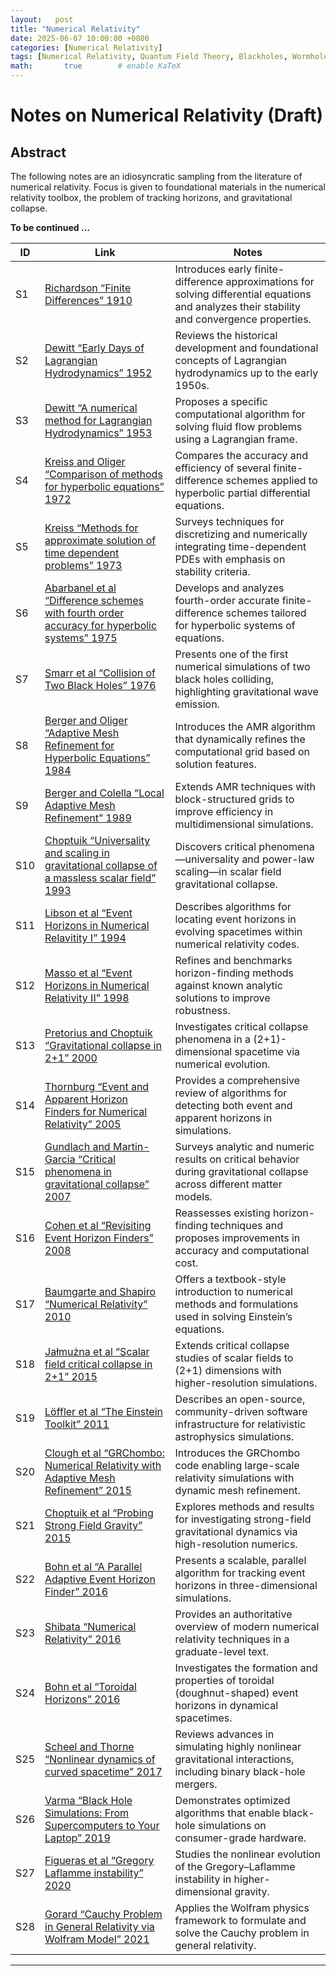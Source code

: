 ```yaml
---
layout:   post
title: "Numerical Relativity"
date: 2025-06-07 10:00:00 +0800
categories: [Numerical Relativity]
tags: [Numerical Relativity, Quantum Field Theory, Blackholes, Wormholes, Scientific Computation]
math:       true        # enable KaTeX
---
```

# Notes on Numerical Relativity (Draft)

## Abstract

The following notes are an idiosyncratic sampling from the literature of numerical relativity. Focus is given to foundational materials in the numerical relativity toolbox, the problem of tracking horizons, and gravitational collapse.    

**To be continued ...**

| ID  | Link  | Notes |
| --- | ----- | ----- |
| S1  | [Richardson “Finite Differences” 1910](https://royalsocietypublishing.org/doi/10.1098/rsta.1911.0009) | Introduces early finite-difference approximations for solving differential equations and analyzes their stability and convergence properties. |
| S2  | [Dewitt “Early Days of Lagrangian Hydrodynamics” 1952](https://wwwrel.ph.utexas.edu/Members/dewitt/pubsBryce.pdf) | Reviews the historical development and foundational concepts of Lagrangian hydrodynamics up to the early 1950s. |
| S3  | [Dewitt “A numerical method for Lagrangian Hydrodynamics” 1953](https://wwwrel.ph.utexas.edu/Members/dewitt/pubsBryce.pdf) | Proposes a specific computational algorithm for solving fluid flow problems using a Lagrangian frame. |
| S4  | [Kreiss and Oliger “Comparison of methods for hyperbolic equations” 1972](https://onlinelibrary.wiley.com/doi/abs/10.1111/j.2153-3490.1972.tb01547.x) | Compares the accuracy and efficiency of several finite-difference schemes applied to hyperbolic partial differential equations. |
| S5  | [Kreiss “Methods for approximate solution of time dependent problems” 1973](https://www.semanticscholar.org/paper/Methods-for-the-approximate-solution-of-time-Kreiss/283319b5fd1f578b66d40db8e26fa9f587bbd396) | Surveys techniques for discretizing and numerically integrating time-dependent PDEs with emphasis on stability criteria. |
| S6  | [Abarbanel et al “Difference schemes with fourth order accuracy for hyperbolic systems” 1975](https://epubs.siam.org/doi/abs/10.1137/0129029?journalCode=smjmap) | Develops and analyzes fourth-order accurate finite-difference schemes tailored for hyperbolic systems of equations. |
| S7  | [Smarr et al “Collision of Two Black Holes” 1976](https://journals.aps.org/prd/abstract/10.1103/PhysRevD.14.2443) | Presents one of the first numerical simulations of two black holes colliding, highlighting gravitational wave emission. |
| S8  | [Berger and Oliger “Adaptive Mesh Refinement for Hyperbolic Equations” 1984](https://www.sciencedirect.com/science/article/abs/pii/0021999184900731) | Introduces the AMR algorithm that dynamically refines the computational grid based on solution features. |
| S9  | [Berger and Colella “Local Adaptive Mesh Refinement” 1989](https://www.sciencedirect.com/science/article/pii/0021999189900351) | Extends AMR techniques with block-structured grids to improve efficiency in multidimensional simulations. |
| S10 | [Choptuik “Universality and scaling in gravitational collapse of a massless scalar field” 1993](https://journals.aps.org/prl/abstract/10.1103/PhysRevLett.70.9) | Discovers critical phenomena—universality and power-law scaling—in scalar field gravitational collapse. |
| S11 | [Libson et al “Event Horizons in Numerical Relavitity I” 1994](https://arxiv.org/abs/gr-qc/9412068) | Describes algorithms for locating event horizons in evolving spacetimes within numerical relativity codes. |
| S12 | [Masso et al “Event Horizons in Numerical Relativity II” 1998](https://arxiv.org/abs/gr-qc/9804059) | Refines and benchmarks horizon-finding methods against known analytic solutions to improve robustness. |
| S13 | [Pretorius and Choptuik “Gravitational collapse in 2+1” 2000](https://arxiv.org/abs/gr-qc/0007008) | Investigates critical collapse phenomena in a (2+1)-dimensional spacetime via numerical evolution. |
| S14 | [Thornburg “Event and Apparent Horizon Finders for Numerical Relativity” 2005](https://arxiv.org/abs/gr-qc/0512169) | Provides a comprehensive review of algorithms for detecting both event and apparent horizons in simulations. |
| S15 | [Gundlach and Martin-Garcia “Critical phenomena in gravitational collapse” 2007](https://arxiv.org/abs/0711.4620) | Surveys analytic and numeric results on critical behavior during gravitational collapse across different matter models. |
| S16 | [Cohen et al “Revisiting Event Horizon Finders” 2008](https://arxiv.org/abs/0809.2628) | Reassesses existing horizon-finding techniques and proposes improvements in accuracy and computational cost. |
| S17 | [Baumgarte and Shapiro “Numerical Relativity” 2010](https://bh0.physics.ubc.ca/Doc/baumgarte_shapiro/baumgarate_shapiro.pdf) | Offers a textbook-style introduction to numerical methods and formulations used in solving Einstein’s equations. |
| S18 | [Jałmużna et al “Scalar field critical collapse in 2+1” 2015](https://arxiv.org/abs/1510.02592) | Extends critical collapse studies of scalar fields to (2+1) dimensions with higher-resolution simulations. |
| S19 | [Löffler et al “The Einstein Toolkit” 2011](https://arxiv.org/abs/1111.3344) | Describes an open-source, community-driven software infrastructure for relativistic astrophysics simulations. |
| S20 | [Clough et al “GRChombo: Numerical Relativity with Adaptive Mesh Refinement” 2015](https://arxiv.org/abs/1503.03436) | Introduces the GRChombo code enabling large-scale relativity simulations with dynamic mesh refinement. |
| S21 | [Choptuik et al “Probing Strong Field Gravity” 2015](https://arxiv.org/abs/1502.06853) | Explores methods and results for investigating strong-field gravitational dynamics via high-resolution numerics. |
| S22 | [Bohn et al “A Parallel Adaptive Event Horizon Finder” 2016](https://arxiv.org/abs/1606.00437) | Presents a scalable, parallel algorithm for tracking event horizons in three-dimensional simulations. |
| S23 | [Shibata “Numerical Relativity” 2016](https://www.worldscientific.com/worldscibooks/10.1142/9692?srsltid=AfmBOoqjEVlvLcbrWhfAKKxbYCf6aXEOvYGCio7urp9WKh2FsH6I-uQz#t=aboutBook) | Provides an authoritative overview of modern numerical relativity techniques in a graduate-level text. |
| S24 | [Bohn et al “Toroidal Horizons” 2016](https://arxiv.org/abs/1606.00436) | Investigates the formation and properties of toroidal (doughnut-shaped) event horizons in dynamical spacetimes. |
| S25 | [Scheel and Thorne “Nonlinear dynamics of curved spacetime” 2017](https://arxiv.org/abs/1706.09078) | Reviews advances in simulating highly nonlinear gravitational interactions, including binary black-hole mergers. |
| S26 | [Varma “Black Hole Simulations: From Supercomputers to Your Laptop” 2019](https://thesis.library.caltech.edu/11544/) | Demonstrates optimized algorithms that enable black-hole simulations on consumer-grade hardware. |
| S27 | [Figueras et al “Gregory Laflamme instability” 2020](https://arxiv.org/abs/2210.13501) | Studies the nonlinear evolution of the Gregory–Laflamme instability in higher-dimensional gravity. |
| S28 | [Gorard “Cauchy Problem in General Relativity via Wolfram Model” 2021](https://arxiv.org/abs/2102.09363) | Applies the Wolfram physics framework to formulate and solve the Cauchy problem in general relativity. |

---